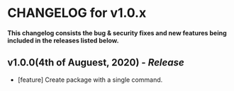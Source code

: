 # CHANGELOG for v1.0.x

#### This changelog consists the bug & security fixes and new features being included in the releases listed below.

## **v1.0.0(4th of Auguest, 2020)** - _Release_

- [feature] Create package with a single command.
